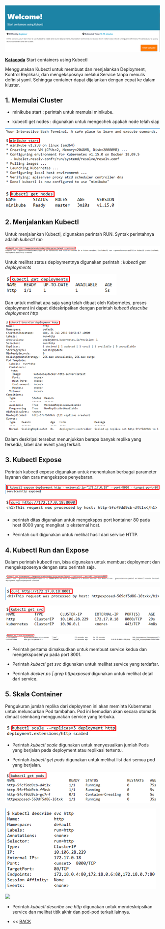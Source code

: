 ![](images/kubectl/1.png)

[**Katacoda**](https://www.katacoda.com/courses/kubernetes/kubectl-run-containers) Start containers using Kubectl

Menggunakan Kubectl untuk membuat dan menjalankan Deployment, Kontrol Replikasi, dan mengeksposnya melalui Service tanpa menulis definisi yaml. Sehingga container dapat dijalankan dengan cepat ke dalam kluster.

## 1. Memulai Cluster

- minikube start : perintah untuk memulai minikube.

- kubectl get nodes : digunakan untuk mengechek apakah node telah siap

![](images/kubectl/2.png)

![](images/kubectl/3.png)


## 2. Menjalankan Kubectl

Untuk menjalankan Kubectl, digunakan perintah RUN. Syntak perintahnya adalah 
*kubectl run <name of deployment> <properties>*

![](images/kubectl/4.png)

Untuk melihat status deploymentnya digunakan perintah : *kubectl get deployments*

![](images/kubectl/5.png)

Dan untuk melihat apa saja yang telah dibuat oleh Kubernetes, proses deployment ini dapat dideskripsikan dengan perintah *kubectl describe deployment http*

![](images/kubectl/6.png)

Dalam deskripsi tersebut menunjukkan berapa banyak replika yang tersedia, label dan event yang terkait.

## 3. Kubectl Expose

Perintah kubectl expose digunakan untuk menentukan berbagai parameter layanan dan cara mengekspos penyebaran.

![](images/kubectl/7.png)

![](images/kubectl/8.png)

- perintah ditas digunakan untuk mengekspos port kontainer 80 pada host 8000 yang mengikat ip eksternal host.

- Perintah curl digunakan untuk melihat hasil dari service HTTP.

## 4. Kubectl Run dan Expose

Dalam perintah kubectl run, bisa digunakan untuk membuat deployment dan mengeksposenya dengan satu perintah saja.

![](images/kubectl/9.png)

![](images/kubectl/10.png)

![](images/kubectl/11.png)

![](images/kubectl/12.png)

- Perintah pertama dimaksudkan untuk membuat service kedua dan mengeksposenya pada port 8001.

- Perintah *kubectl get svc* digunakan untuk melihat service yang terdaftar.

- Perintah *docker ps | grep httpexposed* digunakan untuk melihat detail dari service. 

## 5. Skala Container

Pengukuran jumlah replika dari deploymen ini akan meminta Kubernetes untuk meluncurkan Pod tambahan. Pod ini kemudian akan secara otomatis dimuat seimbang menggunakan service yang terbuka.

![](images/kubectl/13.png)

- Perintah *kubectl scale* digunakan untuk menyesuaikan jumlah Pods yang berjalan pada deployment atau replikasi tertentu.

- Perintah *kubectl get pods* digunakan untuk melihat list dari semua pod yang berjalan.

![](images/kubectl/14.png)

![](images/kubectl/15.png)

![](images/kubectl/16.png)

- Perintah *kubectl describe svc http* digunakan untuk mendeskripsikan service dan melihat titik akhir dan pod-pod terkait lainnya.
	
 - << [BACK](README.md)